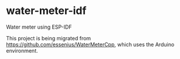 # water-meter-idf
Water meter using ESP-IDF

This project is being migrated from https://github.com/essenius/WaterMeterCpp, which uses the Arduino environment.
